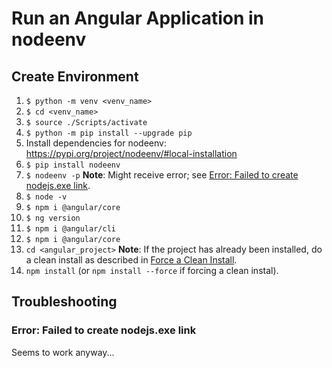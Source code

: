 # Run an Angular Application in nodeenv

## Create Environment

1. ```$ python -m venv <venv_name>```
1. ```$ cd <venv_name>```
1. ```$ source ./Scripts/activate```
1. ```$ python -m pip install --upgrade pip```
1. Install dependencies for nodeenv: https://pypi.org/project/nodeenv/#local-installation
1. ```$ pip install nodeenv```
1. ```$ nodeenv -p```
    **Note**: Might receive error; see [Error: Failed to create nodejs.exe link](#error-failed-to-create-nodejsexe-link).
1. ```$ node -v```
1. ```$ npm i @angular/core```
1. ```$ ng version```
1. ```$ npm i @angular/cli```
1. ```$ npm i @angular/core```
1. ```cd <angular_project>```
    **Note**: If the project has already been installed, do a clean install as described in [Force a Clean Install](./angular_tips.md#force-a-clean-install).
1. ```npm install``` (or ```npm install --force``` if forcing a clean instal).

## Troubleshooting

### Error: Failed to create nodejs.exe link

Seems to work anyway...